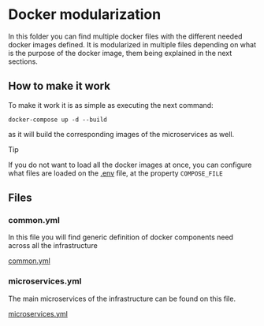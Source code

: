 # Docker modularization

In this folder you can find multiple docker files with the different needed docker images defined.
It is modularized in multiple files depending on what is the purpose of the docker image, them being
explained in the next sections.

## How to make it work

To make it work it is as simple as executing the next command:

```
docker-compose up -d --build
```

as it will build the corresponding images of the microservices as well.

> [!TIP]
> If you do not want to load all the docker images at once, you can configure what files are loaded 
> on the [.env](.env) file, at the property `COMPOSE_FILE`

## Files

### common.yml

In this file you will find generic definition of docker components need across all the infrastructure

[common.yml](common.yml)

### microservices.yml

The main microservices of the infrastructure can be found on this file.

[microservices.yml](microservices.yml)
